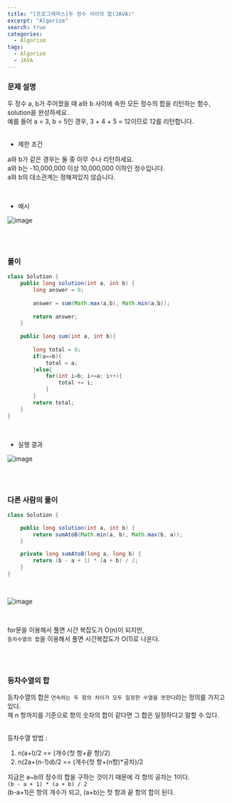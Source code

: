 ```yaml
---
title: "[프로그래머스]두 정수 사이의 합(JAVA)"
excerpt: "Algorism"
search: true
categories: 
  - Algorism
tags: 
  - Algorism
  - JAVA
---
```


### 문제 설명

두 정수 a, b가 주어졌을 때 a와 b 사이에 속한 모든 정수의 합을 리턴하는 함수, solution을 완성하세요. <br>
예를 들어 a = 3, b = 5인 경우, 3 + 4 + 5 = 12이므로 12를 리턴합니다. <br><br>

- 제한 조건 

a와 b가 같은 경우는 둘 중 아무 수나 리턴하세요.<br>
a와 b는 -10,000,000 이상 10,000,000 이하인 정수입니다.<br>
a와 b의 대소관계는 정해져있지 않습니다.<br>

<br>

- 예시 

![image](https://user-images.githubusercontent.com/73421820/116088211-9fdcdd80-a6dc-11eb-955e-24ad8e85d609.png)


<br><br>

### 풀이

```java
class Solution {
    public long solution(int a, int b) {
        long answer = 0;
        
        answer = sum(Math.max(a,b), Math.min(a,b));
        
        return answer;
    }
    
    public long sum(int a, int b){
        
        long total = 0;        
        if(a==b){
            total = a;
        }else{
            for(int i=b; i<=a; i++){
                total += i;
            }
        }       
        return total;
    }
}
```

<br>

- 실행 결과

![image](https://user-images.githubusercontent.com/73421820/116095261-37ddc580-a6e3-11eb-86e3-5d84d8ab5517.png)<br>



<br><br>

### 다른 사람의 풀이

```java
class Solution {

    public long solution(int a, int b) {
        return sumAtoB(Math.min(a, b), Math.max(b, a));
    }

    private long sumAtoB(long a, long b) {
        return (b - a + 1) * (a + b) / 2;
    }
}
```
<br>

![image](https://user-images.githubusercontent.com/73421820/116095538-7a070700-a6e3-11eb-987c-ec2cf3302b3d.png)

<br>

for문을 이용해서 풀면 시간 복잡도가 O(n)이 되지만,<br>
`등차수열의 합`을 이용해서 풀면 시간복잡도가 O(1)로 나온다.<br>

<br><br>

### 등차수열의 합

등차수열의 합은 `연속하는 두 항의 차이가 모두 일정한 수열을 뜻한다`라는 정의를 가지고 있다.<br>제 n 항까지를 기준으로 항의 숫자의 합이 같다면 그 합은 일정하다고 말할 수 있다.<br>
<br>

등차수열 방법 : <br>
1. n(a+l)/2 == (개수(첫 항+끝 항)/2)
2. n(2a+(n-1)d)/2 == (개수(첫 항+(n항)*공차)/2 

지금은 a~b의 정수의 합을 구하는 것이기 때문에 각 항의 공차는 1이다.<br>
`(b - a + 1) * (a + b) / 2` <br>
(b-a+1)은 항의 개수가 되고, (a+b)는 첫 항과 끝 항의 합이 된다.<br><br>